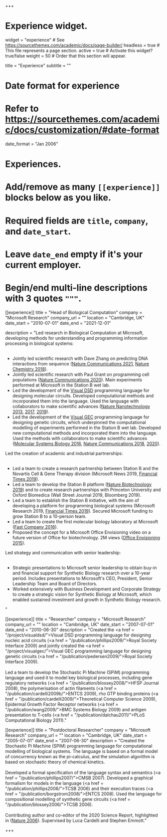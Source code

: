 +++
# Experience widget.
widget = "experience"  # See https://sourcethemes.com/academic/docs/page-builder/
headless = true  # This file represents a page section.
active = true  # Activate this widget? true/false
weight = 50  # Order that this section will appear.

title = "Experience"
subtitle = ""

# Date format for experience
#   Refer to https://sourcethemes.com/academic/docs/customization/#date-format
date_format = "Jan 2006"

# Experiences.
#   Add/remove as many `[[experience]]` blocks below as you like.
#   Required fields are `title`, `company`, and `date_start`.
#   Leave `date_end` empty if it's your current employer.
#   Begin/end multi-line descriptions with 3 quotes `"""`.
[[experience]]
  title = "Head of Biological Computation"
  company = "Microsoft Research"
  company_url = ""
  location = "Cambridge, UK"
  date_start = "2010-07-01"
  date_end = "2021-12-01"

description = "Led research in Biological Computation at Microsoft, developing methods for understanding and programming information processing in biological systems:<br><br><ul> <li>Jointly led scientific research with Dave Zhang on predicting DNA interactions from sequence (<a href = /publication/zhang2021/>Nature Communications 2021</a>, <a href = /publication/zhang2018/>Nature Chemistry 2018</a>).</li><li>Jointly led scientific research with Paul Grant on programming cell populations (<a href = /publication/grant2020/>Nature Communications 2020</a>). Main experiments performed at Microsoft in the Station B wet lab. </li> <li>Led the development of the <a href = /project/visualdsd/>Visual DSD</a> programming language for designing molecular circuits. Developed computational methods and incorporated them into the language. Used the language with collaborators to make scientific advances (<a href = /publication/chen2013/>Nature Nanotechnology 2013</a>, <a href = /publication/chatterjee2017/>2017</a>, <a href = /publication/joesaar2019/>2019</a>).</li> <li>Led the development of the <a href = /project/visualgec/>Visual GEC</a> programming language for designing genetic circuits, which underpinned the computational modelling of experiments performed in the Station B wet lab. Developed new computational methods and incorporated them into the language. Used the methods with collaborators to make scientific advances (<a href = /publication/grant2016/>Molecular Systems Biology 2016</a>, <a href = /publication/patange2018/>Nature Communications 2018</a>, <a href = /publication/nadezhdin2020/>2020</a>).</li> </ul>Led the creation of academic and industrial partnerships:<br><br> <ul><li>Led a team to create a research partnership between Station B and the Novartis Cell & Gene Therapy division (Microsoft News 2019, <a href = /post/financialtimes2019/>Financial Times 2019</a>). </li> <li> Led a team to develop the Station B platform (<a href = /post/naturebiotechnology2019/>Nature Biotechnology 2019</a>) and to create research partnerships with Princeton University and Oxford Biomedica (Wall Street Journal 2019, Bloomberg 2019).</li> <li> Led a team to establish the Station B initiative, with the aim of developing a platform for programming biological systems (Microsoft Research 2019, <a href = /post/financialtimes2019b/>Financial Times 2019</a>). Secured Microsoft funding to grow Station B to a 10-person team.</li> <li>Led a team to create the first molecular biology laboratory at Microsoft (<a href = /post/fastcompany2016/>Fast Company 2016</a>). </li> <li>Proposed the concept for a Microsoft Office Envisioning video on a future version of Office for biotechnology. 2M views (<a href = /post/office2015/>Office Envisioning 2015</a>).</li> </ul> Led strategy and communication with senior leadership:<br><br> <ul><li>Strategic presentations to Microsoft senior leadership to obtain buy-in and financial support for Synthetic Biology research over a 10-year period. Includes presentations to Microsoft's CEO, President, Senior Leadership Team and Board of Directors.</li><li>Worked extensively with Business Development and Corporate Strategy to create a strategic vision for Synthetic Biology at Microsoft, which enabled sustained investment and growth in Synthetic Biology research.</li></ul>" 



[[experience]]
  title = "Researcher"
  company = "Microsoft Research"
  company_url = ""
  location = "Cambridge, UK"
  date_start = "2007-07-01"
  date_end = "2010-06-30"
  description = "Created the <a href = \"/project/visualdsd/\">Visual DSD</a> programming language for designing nucleic acid circuits (<a href = \"/publication/phillips2009/\">Royal Society Interface 2009</a>) and jointly created the <a href = \"/project/visualgec/\">Visual GEC</a> programming language for designing genetic circuits (<a href = \"/publication/pedersen2009/\">Royal Society Interface 2009</a>). <br><br>Led a team to develop the Stochastic Pi Machine (SPiM) programming language and used it to model key biological processes, including gene regulatory networks (<a href = \"/publication/blossey2008/\">HFSP Journal 2008</a>), the polymerisation of actin filaments (<a href = \"/publication/cardelli2009b/\">ENTCS 2009</a>), rho GTP binding proteins (<a href = \"/publication/cardelli2009/\">Theoretical Computer Science 2009</a>), Epidermal Growth Factor Receptor networks (<a href = \"/publication/wang2009/\">BMC Systems Biology 2009</a>) and antigen presentation to T-cells (<a href = \"/publication/dalchau2011/\">PLoS Computational Biology 2011</a>)."


[[experience]]
  title = "Postdoctoral Researcher"
  company = "Microsoft Research"
  company_url = ""
  location = "Cambridge, UK"
  date_start = "2005-07-01"
  date_end = "2007-06-30"
  description = "Created the Stochastic Pi Machine (SPiM) programming language for computational modelling of biological systems. The language is based on a formal model of concurrency known as the pi-calculus, and the simulation algorithm is based on stochastic theory of chemical kinetics. <br><br>Developed a formal specification of the language syntax and semantics (<a href = \"/publication/phillips2007/\">CMSB 2007</a>). Developed a graphical formalism for models in the language (<a href = \"/publication/phillips2006/\">TCSB 2006</a>) and their execution traces (<a href = \"/publication/borgstrom2008/\">ENTCS 2008</a>). Used the language for compositional modelling of synthetic gene circuits (<a href = \"/publication/blossey2006/\">TCSB 2006</a>). <br><br>Contributing author and co-editor of the 2020 Science Report, highlighted in (<a href = /post/nature2006/>Nature 2006</a>). Supervised by Luca Cardelli and Stephen Emmott."

+++

